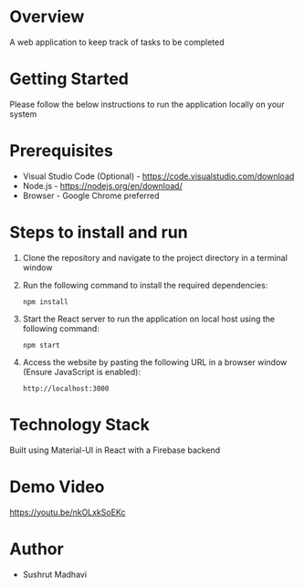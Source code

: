 # Overview
A web application to keep track of tasks to be completed

# Getting Started
Please follow the below instructions to run the application locally on your system

# Prerequisites
* Visual Studio Code (Optional) - https://code.visualstudio.com/download
* Node.js - https://nodejs.org/en/download/
* Browser - Google Chrome preferred

# Steps to install and run

1. Clone the repository and navigate to the project directory in a terminal window

2. Run the following command to install the required dependencies:

    ``` npm install ```

3. Start the React server to run the application on local host using the following command:

    ``` npm start ```
    
4. Access the website by pasting the following URL in a browser window (Ensure JavaScript is enabled):

    ```http://localhost:3000```

# Technology Stack
Built using Material-UI in React with a Firebase backend

# Demo Video
https://youtu.be/nkOLxkSoEKc

# Author
* Sushrut Madhavi
